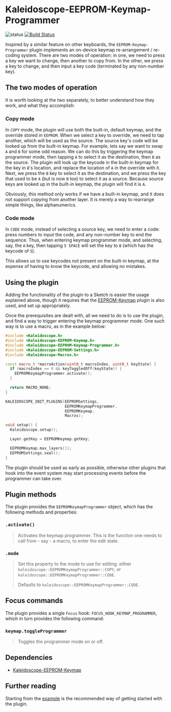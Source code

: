 # Kaleidoscope-EEPROM-Keymap-Programmer

![status][st:experimental] [![Build Status][travis:image]][travis:status]

 [travis:image]: https://travis-ci.org/keyboardio/Kaleidoscope-EEPROM-Keymap-Programmer.svg?branch=master
 [travis:status]: https://travis-ci.org/keyboardio/Kaleidoscope-EEPROM-Keymap-Programmer

 [st:stable]: https://img.shields.io/badge/stable-✔-black.svg?style=flat&colorA=44cc11&colorB=494e52
 [st:broken]: https://img.shields.io/badge/broken-X-black.svg?style=flat&colorA=e05d44&colorB=494e52
 [st:experimental]: https://img.shields.io/badge/experimental----black.svg?style=flat&colorA=dfb317&colorB=494e52

Inspired by a similar feature on other keyboards, the `EEPROM-Keymap-Programmer`
plugin implements an on-device keymap re-arrangement / re-coding system. There
are two modes of operation: in one, we need to press a key we want to change,
then another to copy from. In the other, we press a key to change, and then
input a key code (terminated by any non-number key).

## The two modes of operation

It is worth looking at the two separately, to better understand how they work,
and what they accomplish:

### Copy mode

In `COPY` mode, the plugin will use both the built-in, default keymap, and the
override stored in `EEPROM`. When we select a key to override, we need to tap
another, which will be used as the source. The source key's code will be looked
up from the built-in keymap. For example, lets say we want to swap `A` and `B`
for some odd reason. We can do this by triggering the keymap programmer mode,
then tapping `A` to select it as the destination, then `B` as the source. The
plugin will look up the keycode in the built-in keymap for the key in `B`'s
location, and replace the location of `A` in the override with it. Next, we
press the `B` key to select it as the destination, and we press the key that
used to be `A` (but is now `B` too) to select it as a source. Because source
keys are looked up in the built-in keymap, the plugin will find it is `A`.

Obviously, this method only works if we have a built-in keymap, and it does not
support copying from another layer. It is merely a way to rearrange simple
things, like alphanumerics.

### Code mode

In `CODE` mode, instead of selecting a source key, we need to enter a code:
press numbers to input the code, and any non-number key to end the sequence.
Thus, when entering keymap programmer mode, and selecting, say, the `A` key,
then tapping `5 SPACE` will set the key to `B` (which has the keycode of `5`).

This allows us to use keycodes not present on the built-in keymap, at the
expense of having to know the keycode, and allowing no mistakes.

## Using the plugin

Adding the functionality of the plugin to a Sketch is easier the usage explained
above, though it requires that the [EEPROM-Keymap][plugin:eeprom-keymap] plugin
is also used, and set up appropriately.

Once the prerequisites are dealt with, all we need to do is to use the plugin,
and find a way to trigger entering the keymap programmer mode. One such way is
to use a macro, as in the example below:

```c++
#include <Kaleidoscope.h>
#include <Kaleidoscope-EEPROM-Keymap.h>
#include <Kaleidoscope-EEPROM-Keymap-Programmer.h>
#include <Kaleidoscope-EEPROM-Settings.h>
#include <Kaleidoscope-Macros.h>

const macro_t *macroAction(uint8_t macroIndex, uint8_t keyState) {
  if (macroIndex == 0 && keyToggledOff(keyState)) {
    EEPROMKeymapProgrammer.activate();
  }

  return MACRO_NONE;
}

KALEIDOSCOPE_INIT_PLUGINS(EEPROMSettings,
                          EEPROMKeymapProgrammer,
                          EEPROMKeymap,
                          Macros);

void setup() {
  Kaleidoscope.setup();

  Layer.getKey = EEPROMKeymap.getKey;

  EEPROMKeymap.max_layers(1);
  EEPROMSettings.seal();
}
```

The plugin should be used as early as possible, otherwise other plugins that
hook into the event system may start processing events before the programmer can
take over.

## Plugin methods

The plugin provides the `EEPROMKeymapProgrammer` object, which has the following
methods and properties:

### `.activate()`

> Activates the keymap programmer. This is the function one needs to call from -
> say - a macro, to enter the edit state.

### `.mode`

> Set this property to the mode to use for editing: either
> `kaleidoscope::EEPROMKeymapProgrammer::COPY`, or
> `kaleidoscope::EEPROMKeymapProgrammer::CODE`.
>
> Defaults to `kaleidoscope::EEPROMKeymapProgrammer::CODE`.

## Focus commands

The plugin provides a single `Focus` hook: `FOCUS_HOOK_KEYMAP_PROGRAMMER`, which
in turn provides the following command:

### `keymap.toggleProgrammer`

> Toggles the programmer mode on or off.

## Dependencies

* [Kaleidoscope-EEPROM-Keymap][plugin:eeprom-keymap]

  [plugin:eeprom-keymap]: https://github.com/keyboardio/Kaleidoscope-EEPROM-Keymap

## Further reading

Starting from the [example][plugin:example] is the recommended way of getting
started with the plugin.

  [plugin:example]: https://github.com/keyboardio/Kaleidoscope-EEPROM-Keymap-Programmer/blob/master/examples/EEPROM-Keymap-Programmer/EEPROM-Keymap-Programmer.ino
